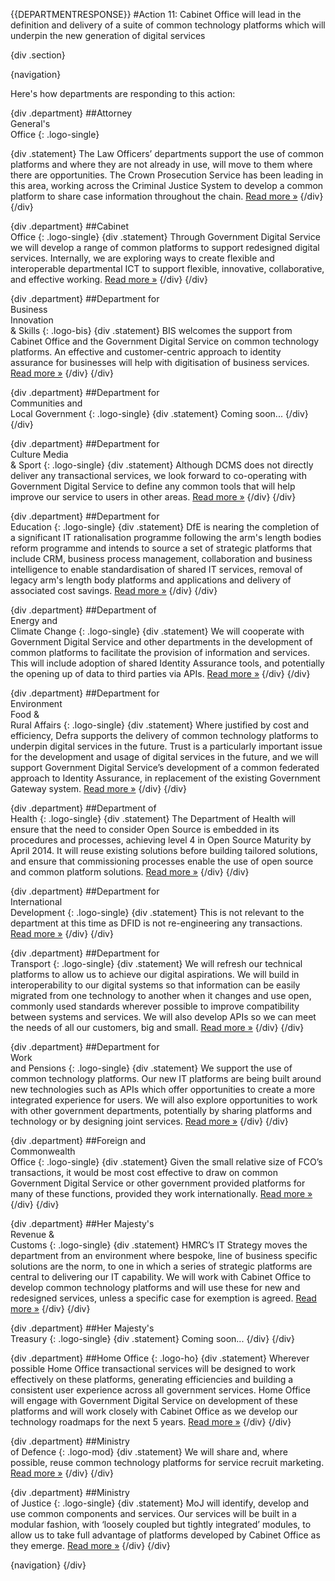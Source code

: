 {{DEPARTMENTRESPONSE}}
#Action 11: Cabinet Office will lead in the definition and delivery of a suite of common technology platforms which will underpin the new generation of digital services

{div .section}

{navigation}

Here's how departments are responding to this action:



{div .department}
##Attorney <br> General's <br> Office
{: .logo-single}

{div .statement}
The Law Officers’ departments support the use of common platforms and where they are not already in use, will move to them where there are opportunities. The Crown Prosecution Service has been leading in this area, working across the Criminal Justice System to develop a common platform to share case information throughout the chain. [Read more »](https://www.gov.uk/government/publications/law-officers-departments-digital-strategy)
{/div}
{/div}

{div .department}
##Cabinet<br>Office
{: .logo-single}
{div .statement}
Through Government Digital Service we will develop a range of common platforms to support redesigned digital services. Internally, we are exploring ways to create flexible and interoperable departmental ICT to support flexible, innovative, collaborative, and effective working. [Read more »](http://www.cabinetoffice.gov.uk/resource-library/cabinet-office-digital-strategy)
{/div}
{/div}

{div .department}
##Department for<br>Business<br>Innovation<br>& Skills
{: .logo-bis}
{div .statement}
BIS welcomes the support from Cabinet Office and the Government Digital Service on common technology platforms. An effective and customer-centric approach to identity assurance for businesses will help with digitisation of business services. [Read more »](http://discuss.bis.gov.uk/digitalstrategy)
{/div}
{/div}

{div .department}
##Department for<br>Communities and<br>Local Government
{: .logo-single}
{div .statement}
Coming soon...
{/div}
{/div}

{div .department}
##Department for<br>Culture Media<br>& Sport
{: .logo-single}
{div .statement}
Although DCMS does not directly deliver any transactional services, we look forward to co-operating with Government Digital Service to define any common tools that will help improve our service to users in other areas. [Read more »](http://www.dcms.gov.uk/publications/9586.aspx)
{/div}
{/div}

{div .department}
##Department for<br>Education
{: .logo-single}
{div .statement}
DfE is nearing the completion of a significant IT rationalisation programme following the arm's length bodies reform programme and intends to source a set of strategic platforms that include CRM, business process management, collaboration and business intelligence to enable standardisation of shared IT services, removal of legacy arm's length body platforms and applications and delivery of associated cost savings. [Read more »](http://www.education.gov.uk/digitalstrategy)
{/div}
{/div}

{div .department}
##Department of<br>Energy and<br>Climate Change
{: .logo-single}
{div .statement}
We will cooperate with Government Digital Service and other departments in the development of common platforms to facilitate the provision of information and services. This will include adoption of shared Identity Assurance tools, and potentially the opening up of data to third parties via APIs. [Read more »](http://www.decc.gov.uk/en/content/cms/about/our_goals/our_goals.aspx#dds)
{/div}
{/div}

{div .department}
##Department for<br>Environment<br>Food &<br>Rural Affairs
{: .logo-single}
{div .statement}
Where justified by cost and efficiency, Defra supports the delivery of common technology platforms to underpin digital services in the future. Trust is a particularly important issue for the development and usage of digital services in the future, and we will support Government Digital Service’s development of a common federated approach to Identity Assurance, in replacement of the existing Government Gateway system. [Read more »](http://www.defra.gov.uk/publications/2012/12/20/pb13863-digital-strategy-2012/)
{/div}
{/div}

{div .department}
##Department of<br>Health
{: .logo-single}
{div .statement}
The Department of Health will ensure that the need to consider Open Source is embedded in its procedures and processes, achieving level 4 in Open Source Maturity by April 2014. It will reuse existing solutions before building tailored solutions, and ensure that commissioning processes enable the use of open source and common platform solutions. [Read more »](http://digitalhealth.dh.gov.uk/digital-strategy)
{/div}
{/div}

{div .department}
##Department for<br>International<br>Development
{: .logo-single}
{div .statement}
This is not relevant to the department at this time as DFID is not re-engineering any transactions. [Read more »](http://www.dfid.gov.uk/about-us/How-we-measure-progress/dfid-digital-strategy/)
{/div}
{/div}

{div .department}
##Department for<br>Transport
{: .logo-single}
{div .statement}
We will refresh our technical platforms to allow us to achieve our digital aspirations. We will build in interoperability to our digital systems so that information can be easily migrated from one technology to another when it changes and use open, commonly used standards wherever possible to improve compatibility between systems and services. We will also develop APIs so we can meet the needs of all our customers, big and small. [Read more »](https://www.gov.uk/government/publications/department-for-transport-digital-strategy)
{/div}
{/div}

{div .department}
##Department for<br>Work<br>and Pensions
{: .logo-single}
{div .statement}
We support the use of common technology platforms. Our new IT platforms are being built around new technologies such as APIs which offer opportunities to create a more integrated experience for users. We will also explore opportunities to work with other government departments, potentially by sharing platforms and technology or by designing joint services. [Read more »](http://www.dwp.gov.uk/publications/corporate-publications/digital-strategy.shtml)
{/div}
{/div}

{div .department}
##Foreign and<br>Commonwealth<br>Office
{: .logo-single}
{div .statement}
Given the small relative size of FCO’s transactions, it would be most cost effective to draw on common Government Digital Service or other government provided platforms for many of these functions, provided they work internationally. [Read more »](https://www.gov.uk/government/publications/the-fco-digital-strategy)
{/div}
{/div}

{div .department}
##Her Majesty's<br>Revenue &<br>Customs
{: .logo-single}
{div .statement}
HMRC’s IT Strategy moves the department from an environment where bespoke, line of business specific solutions are the norm, to one in which a series of strategic platforms are central to delivering our IT capability. We will work with Cabinet Office to develop common technology platforms and will use these for new and redesigned services, unless a specific case for exemption is agreed. [Read more »](http://www.hmrc.gov.uk/about/2012-digital-strategy.pdf)
{/div}
{/div}

{div .department}
##Her Majesty's<br>Treasury
{: .logo-single}
{div .statement}
Coming soon...
{/div}
{/div}

{div .department}
##Home Office
{: .logo-ho}
{div .statement}
Wherever possible Home Office transactional services will be designed to work effectively on these platforms, generating efficiencies and building a consistent user experience across all government services. Home Office will engage with Government Digital Service on development of these platforms and will work closely with Cabinet Office as we develop our technology roadmaps for the next 5 years. [Read more »](http://www.homeoffice.gov.uk/publications/about-us/corporate-publications/ho-digital-strategy/)
{/div}
{/div}

{div .department}
##Ministry<br>of Defence
{: .logo-mod}
{div .statement}
We will share and, where possible, reuse common technology platforms for service recruit marketing. [Read more »](https://www.gov.uk/government/publications/digital-in-defence)
{/div}
{/div}

{div .department}
##Ministry<br>of Justice
{: .logo-single}
{div .statement}
MoJ will identify, develop and use common components and services. Our services will be built in a modular fashion, with ‘loosely coupled but tightly integrated’ modules, to allow us to take full advantage of platforms developed by Cabinet Office as they emerge. [Read more »](http://open.justice.gov.uk/digital-strategy/#theme-03-breaking-barriers-to-digital-transformation)
{/div}
{/div}

{navigation}
{/div}





